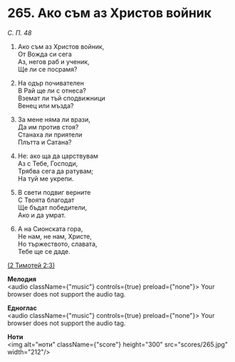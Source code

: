 # 265. Ако съм аз Христов войник  

*С. П. 48*  

1. Ако съм аз Христов войник,  
От Вожда си сега  
Аз, негов раб и ученик,  
Ще ли се посрамя?  

2. На одър почивателен  
В Рай ще ли с отнеса?  
Вземат ли тъй сподвижници  
Венец или мъзда?  

3. За мене няма ли врази,  
Да им против стоя?  
Станаха ли приятели  
Плътта и Сатана?  

4. Не: ако ща да царствувам  
Аз с Тебе, Господи,  
Трябва сега да ратувам;  
На туй ме укрепи.  

5. В свети подвиг верните  
С Твоята благодат  
Ще бъдат победители,  
Ако и да умрат.  

6. А на Сионската гора,  
Не нам, не нам, Христе,  
Но тържеството, славата,  
Тебе ще се даде.  

[(2 Тимотей 2:3)](http://biblia.bg/index.php?k=62&g=2&s=3)  

__Мелодия__  
<audio className={"music"} controls={true} preload={"none"}><source src="mp3/265.mp3" type="audio/mpeg"/>
Your browser does not support the audio tag.
</audio>  

__Едноглас__  
<audio className={"music"} controls={true} preload={"none"}><source src="transp/265.mp3" type="audio/mpeg"/>
Your browser does not support the audio tag.
</audio>  

__Ноти__  
<img alt="ноти" className={"score"} height="300" src="scores/265.jpg" width="212"/>
